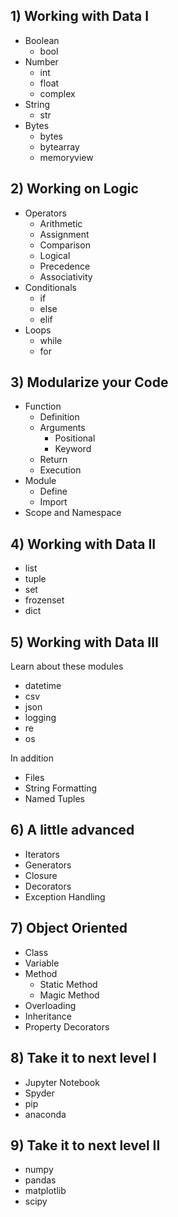 ## 1) Working with Data I
* Boolean
  * bool
* Number
  * int
  * float
  * complex
* String
  * str
* Bytes
  * bytes
  * bytearray
  * memoryview

## 2) Working on Logic

* Operators
  * Arithmetic
  * Assignment
  * Comparison
  * Logical
  * Precedence
  * Associativity
* Conditionals
  * if
  * else
  * elif
* Loops
  * while
  * for

## 3) Modularize your Code

* Function
  * Definition
  * Arguments
     * Positional
     * Keyword
  * Return
  * Execution
* Module
  * Define
  * Import
* Scope and Namespace

## 4) Working with Data II

* list
* tuple
* set
* frozenset
* dict

## 5) Working with Data III
Learn about these modules
* datetime
* csv
* json
* logging
* re
* os

In addition
* Files
* String Formatting
* Named Tuples

## 6) A little advanced

* Iterators
* Generators
* Closure
* Decorators
* Exception Handling

## 7) Object Oriented

* Class
* Variable
* Method
  * Static Method
  * Magic Method
* Overloading
* Inheritance
* Property Decorators

## 8) Take it to next level I

* Jupyter Notebook
* Spyder
* pip
* anaconda

## 9) Take it to next level II
* numpy
* pandas
* matplotlib
* scipy